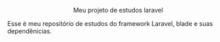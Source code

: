 <p align="center">Meu projeto de estudos laravel</p>

Esse é meu repositório de estudos do framework Laravel, blade e suas dependênicias.